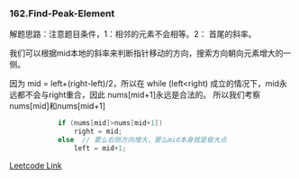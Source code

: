 ### 162.Find-Peak-Element

解题思路：注意题目条件，1：相邻的元素不会相等。2： 首尾的斜率。

我们可以根据mid本地的斜率来判断指针移动的方向，搜索方向朝向元素增大的一侧。

因为 mid = left+(right-left)/2，所以在 while (left<right) 成立的情况下，mid永远都不会与right重合，因此 nums[mid+1]永远是合法的。
所以我们考察 nums[mid]和nums[mid+1]
``` cpp
            if (nums[mid]>nums[mid+1])
                right = mid;
            else  // 要么右侧方向增大，要么mid本身就是极大点
                left = mid+1;
```


[Leetcode Link](https://leetcode.com/problems/find-peak-element)